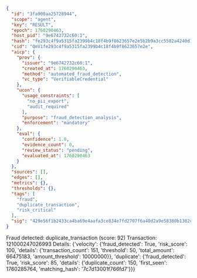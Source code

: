 ```json
{
  "id": "3fa900aa25728944",
  "scope": "agent",
  "key": "RESULT",
  "epoch": 1760290463,
  "host_pid": "9e6742732c60:1",
  "hash": "fe293c4f9a5315fa2399b4c18f4b9f8623657e2e5b2b9a3cc5582a4240d139e7",
  "cid": "QmV1fe293c4f9a5315fa2399b4c18f4b9f8623657e2e",
  "aicp": {
    "prov": {
      "issuer": "9e6742732c60:1",
      "created_at": 1760290463,
      "method": "automated_fraud_detection",
      "vc_type": "VerifiableCredential"
    },
    "ucon": {
      "usage_constraints": [
        "no_pii_export",
        "audit_required"
      ],
      "purpose": "fraud_detection_analysis",
      "enforcement": "mandatory"
    },
    "eval": {
      "confidence": 1.0,
      "evidence_count": 0,
      "review_status": "pending",
      "evaluated_at": 1760290463
    }
  },
  "sources": [],
  "edges": [],
  "metrics": {},
  "thresholds": {},
  "tags": [
    "fraud",
    "duplicate_transaction",
    "risk_critical"
  ],
  "sig": "429e56f1b2433ca4ba69e4aafa3ce834e7fd2707f6a40d2a9e58380b1302cae1"
}
```

Fraud detected: duplicate_transaction (score: 92)
Transaction: 121000247026993
Details: {'velocity': {'fraud_detected': True, 'risk_score': 100, 'details': {'transaction_count': 151, 'threshold': 50, 'total_amount': 66475183, 'amount_threshold': 10000000}}, 'duplicate': {'fraud_detected': True, 'risk_score': 85, 'details': {'duplicate_count': 150, 'first_seen': 1760285764, 'matching_hash': '7c7d13001f766fd7'}}}